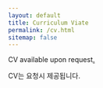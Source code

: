 ```yaml
---
layout: default
title: Curriculum Viate
permalink: /cv.html
sitemap: false
---
```


CV available upon request<a class="nocolor" href="{{ site.cv_url }}" target="_blank">.</a>

CV는 요청시 제공됩니다.